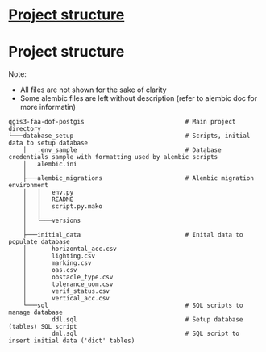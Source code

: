 # [Project structure](#project_structure)

# Project structure <a name=project_structure>

Note:
- All files are not shown for the sake of clarity
- Some alembic files are left without description (refer to alembic doc for more informatin)

```
qgis3-faa-dof-postgis                            # Main project directory
└───database_setup                               # Scripts, initial data to setup database
    │   .env_sample                              # Database credentials sample with formatting used by alembic scripts
    │   alembic.ini
    │
    ├───alembic_migrations                       # Alembic migration environment
    │   │   env.py                               
    │   │   README
    │   │   script.py.mako
    │   │
    │   └───versions
    │
    ├───initial_data                             # Inital data to populate database
    │       horizontal_acc.csv
    │       lighting.csv
    │       marking.csv
    │       oas.csv
    │       obstacle_type.csv
    │       tolerance_uom.csv
    │       verif_status.csv
    │       vertical_acc.csv
    └───sql                                      # SQL scripts to manage database
            ddl.sql                              # Setup database (tables) SQL script
            dml.sql                              # SQL script to insert initial data ('dict' tables)
```
